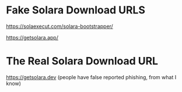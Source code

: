 # Fake Solara Download URLS
https://solaexecut.com/solara-bootstrapper/

https://getsolara.app/

# The Real Solara Download URL
https://getsolara.dev (people have false reported phishing, from what I know)
